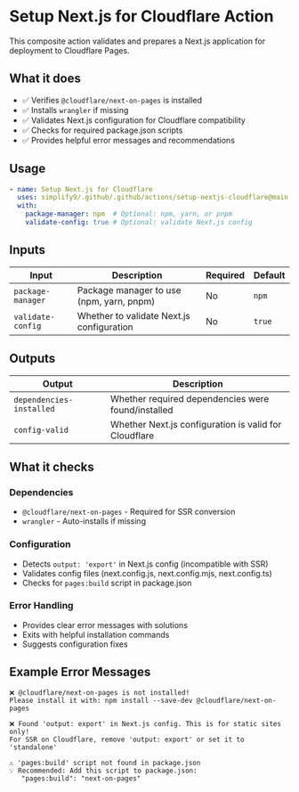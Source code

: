 # Setup Next.js for Cloudflare Action

This composite action validates and prepares a Next.js application for deployment to Cloudflare Pages.

## What it does

- ✅ Verifies `@cloudflare/next-on-pages` is installed
- ✅ Installs `wrangler` if missing
- ✅ Validates Next.js configuration for Cloudflare compatibility
- ✅ Checks for required package.json scripts
- ✅ Provides helpful error messages and recommendations

## Usage

```yaml
- name: Setup Next.js for Cloudflare
  uses: simplify9/.github/.github/actions/setup-nextjs-cloudflare@main
  with:
    package-manager: npm  # Optional: npm, yarn, or pnpm
    validate-config: true # Optional: validate Next.js config
```

## Inputs

| Input | Description | Required | Default |
|-------|-------------|----------|---------|
| `package-manager` | Package manager to use (npm, yarn, pnpm) | No | `npm` |
| `validate-config` | Whether to validate Next.js configuration | No | `true` |

## Outputs

| Output | Description |
|--------|-------------|
| `dependencies-installed` | Whether required dependencies were found/installed |
| `config-valid` | Whether Next.js configuration is valid for Cloudflare |

## What it checks

### Dependencies
- `@cloudflare/next-on-pages` - Required for SSR conversion
- `wrangler` - Auto-installs if missing

### Configuration
- Detects `output: 'export'` in Next.js config (incompatible with SSR)
- Validates config files (next.config.js, next.config.mjs, next.config.ts)
- Checks for `pages:build` script in package.json

### Error Handling
- Provides clear error messages with solutions
- Exits with helpful installation commands
- Suggests configuration fixes

## Example Error Messages

```
❌ @cloudflare/next-on-pages is not installed!
Please install it with: npm install --save-dev @cloudflare/next-on-pages

❌ Found 'output: export' in Next.js config. This is for static sites only!
For SSR on Cloudflare, remove 'output: export' or set it to 'standalone'

⚠️ 'pages:build' script not found in package.json
💡 Recommended: Add this script to package.json:
   "pages:build": "next-on-pages"
```